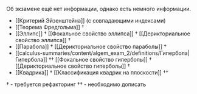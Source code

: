 Об экзамене ещё нет информации, однако есть немного информации.
- [[Критерий Эйзенштейна]] (с совпадающими индексами)
- [[Теорема Фредгольма]] $\dagger$ 
- [[Эллипc]] $\dagger$
   [[Фокальное свойство эллипса]] $\dagger$
   [[Дерикториальное свойство эллипса]] $\dagger$ 
- [[Парабола]] $\dagger$ 
  [[Дерикториальное свойство параболы]]  $\dagger$ 
- [[calculus-summaries/content/algem_exam_2/definitions/Гипербола|Гипербола]] $\dagger$$\dagger$ 
  [[Фокальное свойство гиперболы]]  $\dagger$ 
  [[Дерикториальное свойство гиперболы]]   $\dagger$ 
- [[Квадрика]] $\dagger$ 
  [[Классификация квадрик на плоскости]] $\dagger$$\dagger$
  
$\dagger$ - требуется рефакторинг
$\dagger$$\dagger$ - необходимо дописать